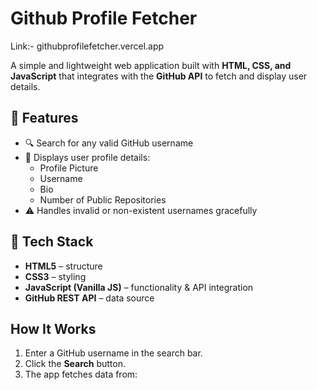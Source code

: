 # Github Profile Fetcher

Link:- githubprofilefetcher.vercel.app

A simple and lightweight web application built with **HTML, CSS, and JavaScript** that integrates with the **GitHub API** to fetch and display user details.  

## 🚀 Features  
- 🔍 Search for any valid GitHub username  
- 👤 Displays user profile details:  
  - Profile Picture  
  - Username  
  - Bio  
  - Number of Public Repositories  
- ⚠️ Handles invalid or non-existent usernames gracefully  

## 🔧 Tech Stack  
- **HTML5** – structure  
- **CSS3** – styling  
- **JavaScript (Vanilla JS)** – functionality & API integration  
- **GitHub REST API** – data source  

## How It Works  
1. Enter a GitHub username in the search bar.  
2. Click the **Search** button.  
3. The app fetches data from:  
